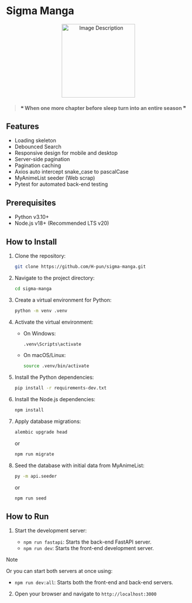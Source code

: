 # Sigma Manga

<div align="center">
  <img src="https://www.whiteboardjournal.com/wp-content/uploads/2022/01/unnamed-9-2.jpg" alt="Image Description" style="width: auto; height: 200px;">
</div>

>#### ❝ When one more chapter before sleep turn into an entire season ❞

## Features
- Loading skeleton
- Debounced Search
- Responsive design for mobile and desktop
- Server-side pagination
- Pagination caching
- Axios auto intercept snake_case to pascalCase
- MyAnimeList seeder (Web scrap)
- Pytest for automated back-end testing

## Prerequisites
- Python v3.10+
- Node.js v18+ (Recommended LTS v20)

## How to Install
1. Clone the repository:
    ```sh
    git clone https://github.com/H-pun/sigma-manga.git
    ```
2. Navigate to the project directory:
    ```sh
    cd sigma-manga
    ```
3. Create a virtual environment for Python:
    ```sh
   python -m venv .venv
    ```
4. Activate the virtual environment:
    - On Windows:
        ```sh
        .venv\Scripts\activate
        ```
    - On macOS/Linux:
        ```sh
        source .venv/bin/activate
        ```
5. Install the Python dependencies:
    ```sh
    pip install -r requirements-dev.txt
    ```
6. Install the Node.js dependencies:
    ```sh
    npm install
7. Apply database migrations:
    ```sh
    alembic upgrade head
    ```
    or

    ```sh
    npm run migrate
    ```
8. Seed the database with initial data from MyAnimeList:
    ```sh
    py -m api.seeder
    ```
    or

    ```sh
    npm run seed
    ```


## How to Run
1. Start the development server:

    - `npm run fastapi`: Starts the back-end FastAPI server.
    - `npm run dev`: Starts the front-end development server.

> [!NOTE] 
> Or you can start both servers at once using:
> - `npm run dev:all`: Starts both the front-end and back-end servers.

2. Open your browser and navigate to `http://localhost:3000`
